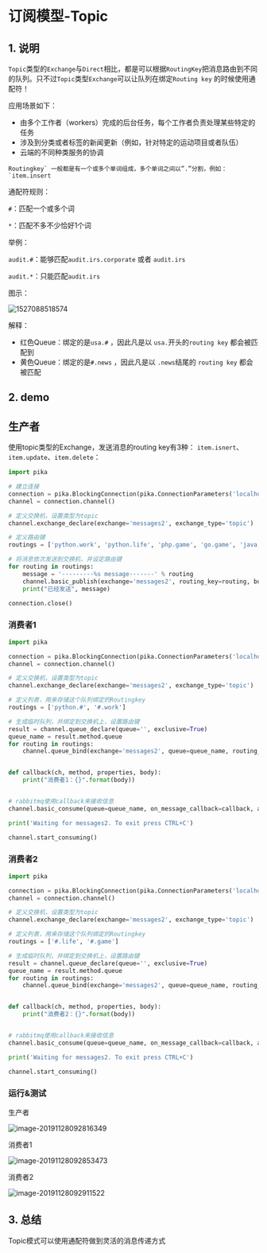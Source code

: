 # 订阅模型-Topic

## 1. 说明

`Topic`类型的`Exchange`与`Direct`相比，都是可以根据`RoutingKey`把消息路由到不同的队列。只不过`Topic`类型`Exchange`可以让队列在绑定`Routing key` 的时候使用通配符！

应用场景如下：

- 由多个工作者（workers）完成的后台任务，每个工作者负责处理某些特定的任务
- 涉及到分类或者标签的新闻更新（例如，针对特定的运动项目或者队伍）
- 云端的不同种类服务的协调

```
Routingkey` 一般都是有一个或多个单词组成，多个单词之间以”.”分割，例如： `item.insert
```

通配符规则：

 `#`：匹配一个或多个词

 `*`：匹配不多不少恰好1个词

举例：

 `audit.#`：能够匹配`audit.irs.corporate` 或者 `audit.irs`

 `audit.*`：只能匹配`audit.irs`

图示：

![1527088518574](assets/1527088518574.png)

解释：

- 红色Queue：绑定的是`usa.#` ，因此凡是以 `usa.`开头的`routing key` 都会被匹配到
- 黄色Queue：绑定的是`#.news` ，因此凡是以 `.news`结尾的 `routing key` 都会被匹配

## 2. demo

## 生产者

使用topic类型的Exchange，发送消息的routing key有3种： `item.isnert`、`item.update`、`item.delete`：

```python
import pika

# 建立连接
connection = pika.BlockingConnection(pika.ConnectionParameters('localhost'))
channel = connection.channel()

# 定义交换机，设置类型为topic
channel.exchange_declare(exchange='messages2', exchange_type='topic')

# 定义路由键
routings = ['python.work', 'python.life', 'php.game', 'go.game', 'java.work', 'java.life', 'c.work']

# 将消息依次发送到交换机，并设定路由键
for routing in routings:
    message = '---------%s message-------' % routing
    channel.basic_publish(exchange='messages2', routing_key=routing, body=message)
    print("已经发送", message)

connection.close()
```

### 消费者1

```python
import pika

connection = pika.BlockingConnection(pika.ConnectionParameters('localhost'))
channel = connection.channel()

# 定义交换机，设置类型为topic
channel.exchange_declare(exchange='messages2', exchange_type='topic')

# 定义列表，用来存储这个队列绑定的Routingkey
routings = ['python.#', '#.work']

# 生成临时队列，并绑定到交换机上，设置路由键
result = channel.queue_declare(queue='', exclusive=True)
queue_name = result.method.queue
for routing in routings:
    channel.queue_bind(exchange='messages2', queue=queue_name, routing_key=routing)


def callback(ch, method, properties, body):
    print("消费者1：{}".format(body))


# rabbitmq使用callback来接收信息
channel.basic_consume(queue=queue_name, on_message_callback=callback, auto_ack=True)

print('Waiting for messages2. To exit press CTRL+C')

channel.start_consuming()
```

### 消费者2

```python
import pika

connection = pika.BlockingConnection(pika.ConnectionParameters('localhost'))
channel = connection.channel()

# 定义交换机，设置类型为topic
channel.exchange_declare(exchange='messages2', exchange_type='topic')

# 定义列表，用来存储这个队列绑定的Routingkey
routings = ['#.life', '#.game']

# 生成临时队列，并绑定到交换机上，设置路由键
result = channel.queue_declare(queue='', exclusive=True)
queue_name = result.method.queue
for routing in routings:
    channel.queue_bind(exchange='messages2', queue=queue_name, routing_key=routing)


def callback(ch, method, properties, body):
    print("消费者2：{}".format(body))


# rabbitmq使用callback来接收信息
channel.basic_consume(queue=queue_name, on_message_callback=callback, auto_ack=True)

print('Waiting for messages2. To exit press CTRL+C')

channel.start_consuming()
```

### 运行&测试

生产者

![image-20191128092816349](assets/image-20191128092816349.png)

消费者1

![image-20191128092853473](assets/image-20191128092853473.png)

消费者2

![image-20191128092911522](assets/image-20191128092911522.png)

## 3. 总结

Topic模式可以使用通配符做到灵活的消息传递方式